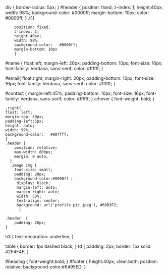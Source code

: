div
{
    border-radius: 5px;
    }
    #header
{
    position: fixed;
    z-index: 1;
    height:40px;
    width: 98%;
    background-color:  	#0000ff;
    margin-bottom: 10px;
    color: #0000ff;
    }
.t1{
    
        position: fixed;
        z-index: 1;
        height:40px;
        width: 98%;
        background-color: 	#0000ff;
        margin-bottom: 10px
        }
#name {
    float:left;
	margin-left: 20px;
	padding-bottom: 10px;
	font-size: 16px;
	font-family: Verdana, sans-serif;
	color: #ffffff;
}

#email{
    float:right;
    margin-right: 20px;
	padding-bottom: 10px;
	font-size: 16px;
	font-family: Verdana, sans-serif;
	color: #ffffff;
}

#contact
{
    margin-left:45%;
    padding-bottom: 10px;
	font-size: 16px;
	font-family: Verdana, sans-serif;
	color: #ffffff;
    }
    a:hover {
        font-weight: bold;
    }

    .right{
    float: left;
    margin-top: 50px;
    padding-left:5px;
    height: auto;
    width: 99%;
    background-color: 	#00ffff;
    }
    .header {
        position: relative;
        max-width: 800px;
        margin: 0 auto;
      }
      .image img {
        font-size: small;
        padding: 20px;
        background-color:#8000ff ;
         display: block;
         margin-left: auto;
         margin-right: auto;
         width: 50%;
         text-align: center;
         background: url('profile pic.jpeg'), #6DB3F2;
          }
    
    .header  {
        padding: 20px;
    }

h3
{
    text-decoration: underline;
    }

table
{
    border: 1px dashed black;
    }
td
{
    padding: 2px;
    border: 1px solid #2F4F4F;
    }


#heading
{
    font-weight:bold;
    }
    #footer
{
    height:40px;
    clear:both;
    position: relative;
    background-color:#6495ED;
    }
    
